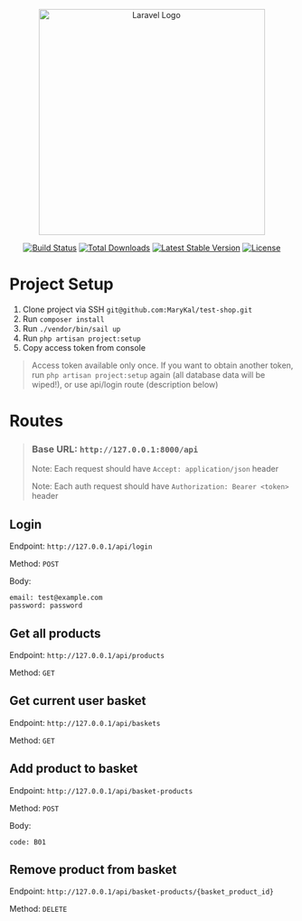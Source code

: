 <p align="center"><a href="https://laravel.com" target="_blank"><img src="https://raw.githubusercontent.com/laravel/art/master/logo-lockup/5%20SVG/2%20CMYK/1%20Full%20Color/laravel-logolockup-cmyk-red.svg" width="400" alt="Laravel Logo"></a></p>

<p align="center">
<a href="https://github.com/laravel/framework/actions"><img src="https://github.com/laravel/framework/workflows/tests/badge.svg" alt="Build Status"></a>
<a href="https://packagist.org/packages/laravel/framework"><img src="https://img.shields.io/packagist/dt/laravel/framework" alt="Total Downloads"></a>
<a href="https://packagist.org/packages/laravel/framework"><img src="https://img.shields.io/packagist/v/laravel/framework" alt="Latest Stable Version"></a>
<a href="https://packagist.org/packages/laravel/framework"><img src="https://img.shields.io/packagist/l/laravel/framework" alt="License"></a>
</p>

# Project Setup

1. Clone project via SSH `git@github.com:MaryKal/test-shop.git`
2. Run `composer install`
3. Run `./vendor/bin/sail up`
4. Run `php artisan project:setup`
5. Copy access token from console

> Access token available only once. If you want to obtain another token, run `php artisan project:setup` again (all
> database data will be wiped!), or use api/login route (description below)

# Routes

> ### Base URL: `http://127.0.0.1:8000/api`
>  Note: Each request should have `Accept: application/json` header
>
>  Note: Each auth request should have `Authorization: Bearer <token>` header

## Login

Endpoint: `http://127.0.0.1/api/login`

Method: `POST`

Body:

    email: test@example.com
    password: password

## Get all products

Endpoint: `http://127.0.0.1/api/products`

Method: `GET`

## Get current user basket

Endpoint: `http://127.0.0.1/api/baskets`

Method: `GET`

## Add product to basket

Endpoint: `http://127.0.0.1/api/basket-products`

Method: `POST`

Body:

    code: B01

## Remove product from basket

Endpoint: `http://127.0.0.1/api/basket-products/{basket_product_id}`

Method: `DELETE`
